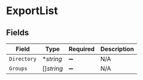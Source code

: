 # ExportList


## Fields

| Field              | Type               | Required           | Description        |
| ------------------ | ------------------ | ------------------ | ------------------ |
| `Directory`        | **string*          | :heavy_minus_sign: | N/A                |
| `Groups`           | []*string*         | :heavy_minus_sign: | N/A                |